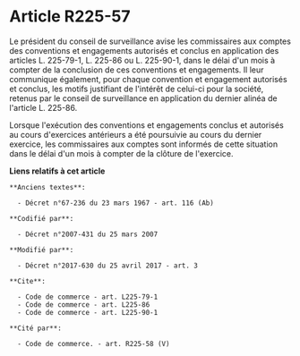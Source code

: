 # Article R225-57

Le président du conseil de surveillance avise les commissaires aux comptes des conventions et engagements autorisés et
conclus en application des articles L. 225-79-1, L. 225-86 ou L. 225-90-1, dans le délai d'un mois à compter de la conclusion
de ces conventions et engagements. Il leur communique également, pour chaque convention et engagement autorisés et conclus,
les motifs justifiant de l'intérêt de celui-ci pour la société, retenus par le conseil de surveillance en application du
dernier alinéa de l'article L. 225-86.

Lorsque l'exécution des conventions et engagements conclus et autorisés au cours d'exercices antérieurs a été poursuivie au
cours du dernier exercice, les commissaires aux comptes sont informés de cette situation dans le délai d'un mois à compter de
la clôture de l'exercice.

**Liens relatifs à cet article**

	**Anciens textes**:

	  - Décret n°67-236 du 23 mars 1967 - art. 116 (Ab)

	**Codifié par**:

	  - Décret n°2007-431 du 25 mars 2007

	**Modifié par**:

	  - Décret n°2017-630 du 25 avril 2017 - art. 3

	**Cite**:

	  - Code de commerce - art. L225-79-1
	  - Code de commerce - art. L225-86
	  - Code de commerce - art. L225-90-1

	**Cité par**:

	  - Code de commerce. - art. R225-58 (V)
